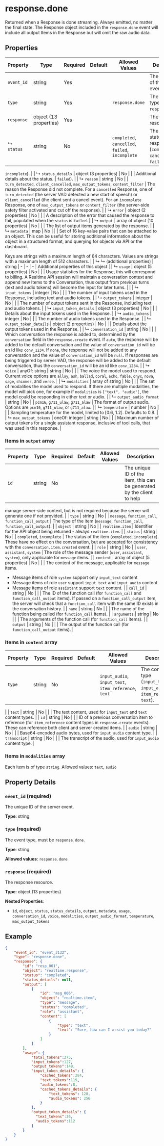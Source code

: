 # response.done

Returned when a Response is done streaming. Always emitted, no matter the 
final state. The Response object included in the `response.done` event will 
include all output Items in the Response but will omit the raw audio data.


## Properties

| Property | Type | Required | Default | Allowed Values | Description |
| -------- | ---- | -------- | ------- | -------------- | ----------- |
| `event_id` | string | Yes |  |  | The unique ID of the server event. |
| `type` | string | Yes |  | `response.done` | The event type, must be `response.done`. |
| `response` | object (13 properties) | Yes |  |  | The response resource. |
|   ↳ `status` | string | No |  | `completed`, `cancelled`, `failed`, `incomplete` | The final status of the response (`completed`, `cancelled`, `failed`, or 
`incomplete`).
 |
|   ↳ `status_details` | object (3 properties) | No |  |  | Additional details about the status. |
`failed`).
 |
|     ↳ `reason` | string | No |  | `turn_detected`, `client_cancelled`, `max_output_tokens`, `content_filter` | The reason the Response did not complete. For a `cancelled` Response, 
one of `turn_detected` (the server VAD detected a new start of speech) 
or `client_cancelled` (the client sent a cancel event). For an 
`incomplete` Response, one of `max_output_tokens` or `content_filter` 
(the server-side safety filter activated and cut off the response).
 |
|     ↳ `error` | object (2 properties) | No |  |  | A description of the error that caused the response to fail, 
populated when the `status` is `failed`.
 |
|   ↳ `output` | array of object (10 properties) | No |  |  | The list of output items generated by the response. |
|   ↳ `metadata` | map | No |  |  | Set of 16 key-value pairs that can be attached to an object. This can be
useful for storing additional information about the object in a structured
format, and querying for objects via API or the dashboard. 

Keys are strings with a maximum length of 64 characters. Values are strings
with a maximum length of 512 characters.
 |
|   ↳   ↳ (additional properties) | string | - | - | - | Additional properties of this object |
|   ↳ `usage` | object (5 properties) | No |  |  | Usage statistics for the Response, this will correspond to billing. A 
Realtime API session will maintain a conversation context and append new 
Items to the Conversation, thus output from previous turns (text and 
audio tokens) will become the input for later turns.
 |
 |
|     ↳ `input_tokens` | integer | No |  |  | The number of input tokens used in the Response, including text and 
audio tokens.
 |
|     ↳ `output_tokens` | integer | No |  |  | The number of output tokens sent in the Response, including text and 
audio tokens.
 |
|     ↳ `input_token_details` | object (3 properties) | No |  |  | Details about the input tokens used in the Response. |
|       ↳ `audio_tokens` | integer | No |  |  | The number of audio tokens used in the Response. |
|     ↳ `output_token_details` | object (2 properties) | No |  |  | Details about the output tokens used in the Response. |
|   ↳ `conversation_id` | string | No |  |  | Which conversation the response is added to, determined by the `conversation`
field in the `response.create` event. If `auto`, the response will be added to
the default conversation and the value of `conversation_id` will be an id like
`conv_1234`. If `none`, the response will not be added to any conversation and
the value of `conversation_id` will be `null`. If responses are being triggered
by server VAD, the response will be added to the default conversation, thus
the `conversation_id` will be an id like `conv_1234`.
 |
|   ↳ `voice` | anyOf: string | string | No |  |  | The voice the model used to respond.
Current voice options are `alloy`, `ash`, `ballad`, `coral`, `echo`, `fable`,
`onyx`, `nova`, `sage`, `shimmer`, and `verse`.
 |
|   ↳ `modalities` | array of string | No |  |  | The set of modalities the model used to respond. If there are multiple modalities,
the model will pick one, for example if `modalities` is `["text", "audio"]`, the model
could be responding in either text or audio.
 |
|   ↳ `output_audio_format` | string | No |  | `pcm16`, `g711_ulaw`, `g711_alaw` | The format of output audio. Options are `pcm16`, `g711_ulaw`, or `g711_alaw`.
 |
|   ↳ `temperature` | number | No |  |  | Sampling temperature for the model, limited to [0.6, 1.2]. Defaults to 0.8.
 |
|   ↳ `max_output_tokens` | oneOf: integer | string | No |  |  | Maximum number of output tokens for a single assistant response,
inclusive of tool calls, that was used in this response.
 |


### Items in `output` array

| Property | Type | Required | Default | Allowed Values | Description |
| -------- | ---- | -------- | ------- | -------------- | ----------- |
| `id` | string | No |  |  | The unique ID of the item, this can be generated by the client to help 
manage server-side context, but is not required because the server will 
generate one if not provided.
 |
| `type` | string | No |  | `message`, `function_call`, `function_call_output` | The type of the item (`message`, `function_call`, `function_call_output`).
 |
| `object` | string | No |  | `realtime.item` | Identifier for the API object being returned - always `realtime.item`.
 |
| `status` | string | No |  | `completed`, `incomplete` | The status of the item (`completed`, `incomplete`). These have no effect 
on the conversation, but are accepted for consistency with the 
`conversation.item.created` event.
 |
| `role` | string | No |  | `user`, `assistant`, `system` | The role of the message sender (`user`, `assistant`, `system`), only 
applicable for `message` items.
 |
| `content` | array of object (5 properties) | No |  |  | The content of the message, applicable for `message` items. 
- Message items of role `system` support only `input_text` content
- Message items of role `user` support `input_text` and `input_audio` 
  content
- Message items of role `assistant` support `text` content.
 |
| `call_id` | string | No |  |  | The ID of the function call (for `function_call` and 
`function_call_output` items). If passed on a `function_call_output` 
item, the server will check that a `function_call` item with the same 
ID exists in the conversation history.
 |
| `name` | string | No |  |  | The name of the function being called (for `function_call` items).
 |
| `arguments` | string | No |  |  | The arguments of the function call (for `function_call` items).
 |
| `output` | string | No |  |  | The output of the function call (for `function_call_output` items).
 |


### Items in `content` array

| Property | Type | Required | Default | Allowed Values | Description |
| -------- | ---- | -------- | ------- | -------------- | ----------- |
| `type` | string | No |  | `input_audio`, `input_text`, `item_reference`, `text` | The content type (`input_text`, `input_audio`, `item_reference`, `text`).
 |
| `text` | string | No |  |  | The text content, used for `input_text` and `text` content types.
 |
| `id` | string | No |  |  | ID of a previous conversation item to reference (for `item_reference`
content types in `response.create` events). These can reference both
client and server created items.
 |
| `audio` | string | No |  |  | Base64-encoded audio bytes, used for `input_audio` content type.
 |
| `transcript` | string | No |  |  | The transcript of the audio, used for `input_audio` content type.
 |


### Items in `modalities` array

Each item is of type `string`. Allowed values: `text`, `audio`


## Property Details

### `event_id` (required)

The unique ID of the server event.

**Type**: string

### `type` (required)

The event type, must be `response.done`.

**Type**: string

**Allowed values**: `response.done`

### `response` (required)

The response resource.

**Type**: object (13 properties)

**Nested Properties**:

* `id`, `object`, `status`, `status_details`, `output`, `metadata`, `usage`, `conversation_id`, `voice`, `modalities`, `output_audio_format`, `temperature`, `max_output_tokens`

## Example

```json
{
    "event_id": "event_3132",
    "type": "response.done",
    "response": {
        "id": "resp_001",
        "object": "realtime.response",
        "status": "completed",
        "status_details": null,
        "output": [
            {
                "id": "msg_006",
                "object": "realtime.item",
                "type": "message",
                "status": "completed",
                "role": "assistant",
                "content": [
                    {
                        "type": "text",
                        "text": "Sure, how can I assist you today?"
                    }
                ]
            }
        ],
        "usage": {
            "total_tokens":275,
            "input_tokens":127,
            "output_tokens":148,
            "input_token_details": {
                "cached_tokens":384,
                "text_tokens":119,
                "audio_tokens":8,
                "cached_tokens_details": {
                    "text_tokens": 128,
                    "audio_tokens": 256
                }
            },
            "output_token_details": {
              "text_tokens":36,
              "audio_tokens":112
            }
        }
    }
}

```

